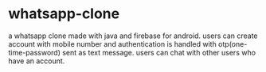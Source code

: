 # whatsapp-clone
a whatsapp clone made with java and firebase for android.
users can create account with mobile number and authentication is handled with otp(one-time-password) sent as text message.
users can chat with other users who have an account. 
